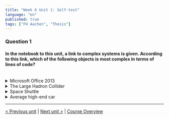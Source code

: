 ```yaml
---
title: "Week 6 Unit 1: Self-test"
language: "en"
published: true
tags: ["FH Aachen", "Thesis"]
---
```


### Question 1

#### In the notebook to this unit, a link to complex systems is given. According to this link, which of the following objects is most complex in terms of lines of code?

<br>

<details>
	<summary>Microsoft Office 2013</summary>
	❌
</details>


<details>
	<summary>The Large Hadron Collider</summary>
	❌
</details>


<details>
	<summary>Space Shuttle </summary>
	❌
</details>


<details>
	<summary>Average high-end car</summary>
	✅
</details>

---

[< Previous unit](/teaching/python-mooc/week6_unit1_libraries) | [Next unit >](/teaching/python-mooc/week6_unit2_import_libraries) |
[Course Overview](/teaching/python-mooc)